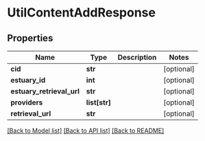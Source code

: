 # UtilContentAddResponse

## Properties
Name | Type | Description | Notes
------------ | ------------- | ------------- | -------------
**cid** | **str** |  | [optional] 
**estuary_id** | **int** |  | [optional] 
**estuary_retrieval_url** | **str** |  | [optional] 
**providers** | **list[str]** |  | [optional] 
**retrieval_url** | **str** |  | [optional] 

[[Back to Model list]](../README.md#documentation-for-models) [[Back to API list]](../README.md#documentation-for-api-endpoints) [[Back to README]](../README.md)

